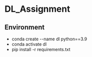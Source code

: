 # DL_Assignment

## Environment

- conda create --name dl python==3.9
- conda activate dl
- pip install -r requirements.txt